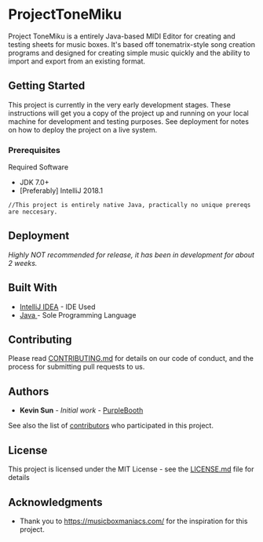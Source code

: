 # ProjectToneMiku

Project ToneMiku is a entirely Java-based MIDI Editor for creating and testing sheets for music boxes. It's based off tonematrix-style song creation programs and designed for creating simple music quickly and the ability to import and export from an existing format.

## Getting Started

This project is currently in the very early development stages. These instructions will get you a copy of the project up and running on your local machine for development and testing purposes. See deployment for notes on how to deploy the project on a live system.

### Prerequisites

Required Software
 - JDK 7.0+
 - [Preferably] IntelliJ 2018.1

```
//This project is entirely native Java, practically no unique prereqs are neccesary.
```

## Deployment

*Highly NOT recommended for release, it has been in development for about 2 weeks.*

## Built With

* [IntelliJ IDEA](https://www.jetbrains.com/idea/) - IDE Used
* [Java ](http://www.oracle.com/technetwork/java/javase/downloads/index.html) - Sole Programming Language

## Contributing

Please read [CONTRIBUTING.md](https://gist.github.com/PurpleBooth/b24679402957c63ec426) for details on our code of conduct, and the process for submitting pull requests to us.

## Authors

* **Kevin Sun** - *Initial work* - [PurpleBooth](https://github.com/PurpleBooth)

See also the list of [contributors](https://github.com/2AStudios/ProjectToneMiku/contributors) who participated in this project.

## License

This project is licensed under the MIT License - see the [LICENSE.md](LICENSE.md) file for details

## Acknowledgments

* Thank you to https://musicboxmaniacs.com/ for the inspiration for this project.
